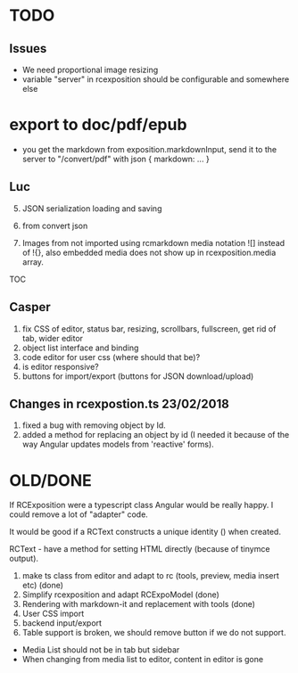 # TODO

## Issues
* We need proportional image resizing
* variable "server" in rcexposition should be configurable and somewhere else

# export to doc/pdf/epub
* you get the markdown from exposition.markdownInput, send it to the server to "/convert/pdf" with json { markdown: ... }


## Luc
5. JSON serialization loading and saving
6. from convert json

7. Images from not imported using rcmarkdown media notation ![] instead of !{}, 
also embedded media does not show up in rcexposition.media array.

TOC


## Casper
1. fix CSS of editor, status bar, resizing, scrollbars, fullscreen, get rid of tab, wider editor
2. object list interface and binding 
3. code editor for user css (where should that be)?
4. is editor responsive?
5. buttons for import/export (buttons for JSON download/upload)


## Changes in rcexpostion.ts 23/02/2018

1. fixed a bug with removing object by Id.
2. added a method for replacing an object by id (I needed it because of the way Angular updates models from 'reactive' forms).

# OLD/DONE
If RCExposition were a typescript class Angular would be really happy.
I could remove a lot of "adapter" code.

It would be good if a RCText constructs a unique identity (<tag id="">) when created.

RCText - have a method for setting HTML directly (because of tinymce output).

1. make ts class from editor and adapt to rc (tools, preview, media insert etc) (done)
2. Simplify rcexposition and adapt RCExpoModel (done)
3. Rendering with markdown-it and replacement with tools (done)
4. User CSS import
6. backend input/export
7. Table support is broken, we should remove button if we do not support.
* Media List should not be in tab but sidebar
* When changing from media list to editor, content in editor is gone
